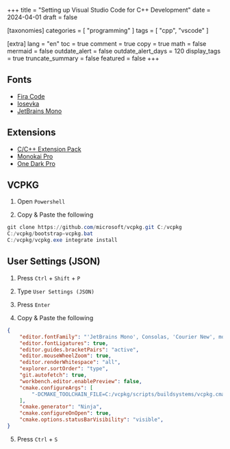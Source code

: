 +++
title = "Setting up Visual Studio Code for C++ Development"
date = 2024-04-01
draft = false

[taxonomies]
categories = [ "programming" ]
tags = [ "cpp", "vscode" ]

[extra]
lang = "en"
toc = true
comment = true
copy = true
math = false
mermaid = false
outdate_alert = false
outdate_alert_days = 120
display_tags = true
truncate_summary = false
featured = false
+++

## Fonts

- [Fira Code](https://github.com/tonsky/FiraCode)
- [Iosevka](https://github.com/be5invis/Iosevka)
- [JetBrains Mono](https://www.jetbrains.com/lp/mono/)

## Extensions

- [C/C++ Extension Pack](https://marketplace.visualstudio.com/items?itemName=ms-vscode.cpptools-extension-pack)
- [Monokai Pro](https://marketplace.visualstudio.com/items?itemName=monokai.theme-monokai-pro-vscode)
- [One Dark Pro](https://marketplace.visualstudio.com/items?itemName=zhuangtongfa.Material-theme)

## VCPKG

1. Open `Powershell`

2. Copy & Paste the following

```ps1
git clone https://github.com/microsoft/vcpkg.git C:/vcpkg
C:/vcpkg/bootstrap-vcpkg.bat
C:/vcpkg/vcpkg.exe integrate install
```

## User Settings (JSON)

1. Press `Ctrl` + `Shift` + `P`

2. Type `User Settings (JSON)`

3. Press `Enter`

4. Copy & Paste the following

```json
{
    "editor.fontFamily": "'JetBrains Mono', Consolas, 'Courier New', monospace",
    "editor.fontLigatures": true,
    "editor.guides.bracketPairs": "active",
    "editor.mouseWheelZoom": true,
    "editor.renderWhitespace": "all",
    "explorer.sortOrder": "type",
    "git.autofetch": true,
    "workbench.editor.enablePreview": false,
    "cmake.configureArgs": [
        "-DCMAKE_TOOLCHAIN_FILE=C:/vcpkg/scripts/buildsystems/vcpkg.cmake"
    ],
    "cmake.generator": "Ninja",
    "cmake.configureOnOpen": true,
    "cmake.options.statusBarVisibility": "visible",
}
```

5. Press `Ctrl` + `S`
